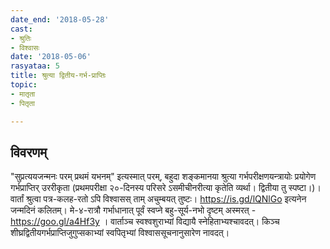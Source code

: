 ```yaml
---
date_end: '2018-05-28'
cast:
- श्रुतिः
- विश्वासः
date: '2018-05-06'
rasyataa: 5
title: श्रुत्या द्वितीय-गर्भ-प्राप्तिः
topic:
- मातृता
- पितृता

---
```


## विवरणम्
"सुप्रत्ययजन्मनः परम् प्रथमं यभनम्" इत्यस्मात् परम्, बहुदा शङ्कमानया श्रुत्या गर्भपरीक्षणयन्त्रायोः प्रयोगेण गर्भप्राप्तिर् उररीकृता (प्रथमपरीक्षा २०-दिनस्य परिसरे ऽसमीचीनरीत्या कृतेति व्यर्था। द्वितीया तु स्पष्टा।)। वार्तां श्रुत्वा पत्र-कलह-रतो ऽपि विश्वासस् ताम् अचुम्बयत् तुष्टः।
https://is.gd/lQNlGo इत्यनेन जन्मदिनं कलितम्। मे-४-रात्रौ गर्भाधानात् पूर्वं स्वप्ने बहु-सूर्य-नभो दृष्टम् अस्मरत् - https://goo.gl/a4Hf3y ।
वार्ताञ्च स्वश्वशुराभ्यां विद्यायै स्नेहिताभ्यश्चावदत्। किञ्च शीघ्रद्वितीयगर्भप्राप्तिजुगुप्सकाभ्यां स्वपितृभ्यां विश्वाससूचनानुसारेण नावदत्।

